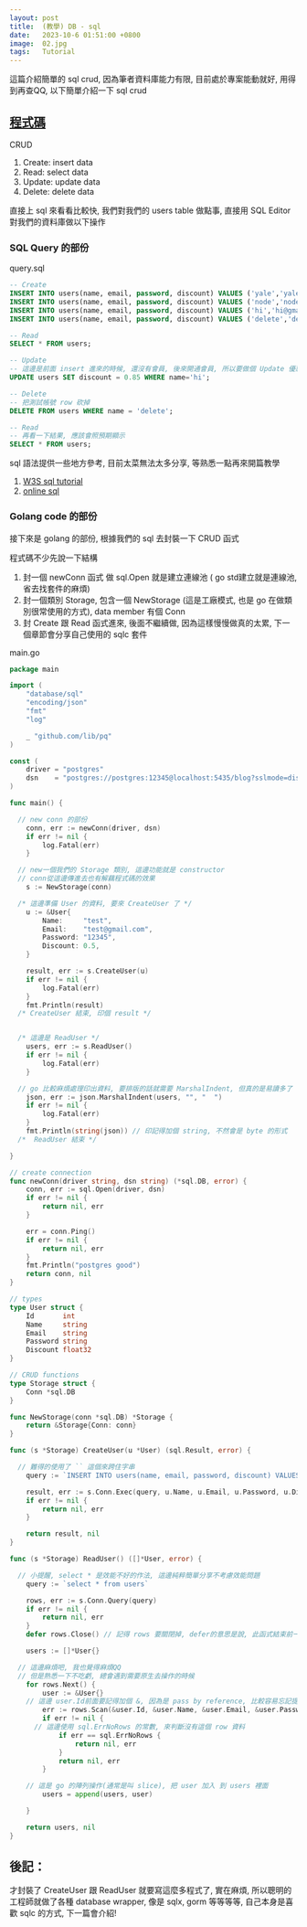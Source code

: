 ```yaml
---
layout: post
title:  (教學) DB - sql
date:   2023-10-6 01:51:00 +0800
image:  02.jpg
tags:   Tutorial
---
```


這篇介紹簡單的 sql crud, 因為筆者資料庫能力有限, 目前處於專案能動就好, 用得到再查QQ, 以下簡單介紹一下 sql crud

## [程式碼](https://github.com/cbot918/ithelp/tree/main/go-junior-30/db/4_sql)

CRUD
1. Create:  insert data
2. Read:  select data 
3. Update: update data
4. Delete: delete data

直接上 sql 來看看比較快, 我們對我們的 users table 做點事, 直接用 SQL Editor 對我們的資料庫做以下操作

### SQL Query 的部份

query.sql
```sql
-- Create
INSERT INTO users(name, email, password, discount) VALUES ('yale','yale@gmail.com', '12345', 1);
INSERT INTO users(name, email, password, discount) VALUES ('node','node@gmail.com', '12345', 0.9);
INSERT INTO users(name, email, password, discount) VALUES ('hi','hi@gmail.com', '12345', 0.85);
INSERT INTO users(name, email, password, discount) VALUES ('delete','delete@gmail.com', '12345', 0.1);

-- Read
SELECT * FROM users;

-- Update
-- 這邊是前面 insert 進來的時候, 還沒有會員, 後來開通會員, 所以要做個 Update 優惠比例的修改
UPDATE users SET discount = 0.85 WHERE name='hi';

-- Delete
-- 把測試帳號 row 砍掉
DELETE FROM users WHERE name = 'delete';

-- Read
-- 再看一下結果, 應該會照預期顯示
SELECT * FROM users;
```

sql 語法提供一些地方參考, 目前太菜無法太多分享, 等熟悉一點再來開篇教學
1. [W3S sql tutorial](https://www.w3schools.com/sql/)
2. [online sql](https://www.programiz.com/sql/online-compiler/)


### Golang code 的部份

接下來是 golang 的部份, 根據我們的 sql 去封裝一下 CRUD 函式

程式碼不少先說一下結構
1. 封一個 newConn 函式 做 sql.Open 就是建立連線池 ( go std建立就是連線池, 省去找套件的麻煩)
2. 封一個類別 Storage, 包含一個 NewStorage (這是工廠模式, 也是 go 在做類別很常使用的方式), data member 有個 Conn
3. 封 Create 跟 Read 函式進來, 後面不繼續做, 因為這樣慢慢做真的太累, 下一個章節會分享自己使用的 sqlc 套件

main.go
```go
package main

import (
	"database/sql"
	"encoding/json"
	"fmt"
	"log"

	_ "github.com/lib/pq"
)

const (
	driver = "postgres"
	dsn    = "postgres://postgres:12345@localhost:5435/blog?sslmode=disable"
)

func main() {

  // new conn 的部份
	conn, err := newConn(driver, dsn)
	if err != nil {
		log.Fatal(err)
	}

  // new一個我們的 Storage 類別, 這邊功能就是 constructor
  // conn從這邊傳進去也有解藕程式碼的效果
	s := NewStorage(conn)

  /* 這邊準備 User 的資料, 要來 CreateUser 了 */
	u := &User{
		Name:     "test",
		Email:    "test@gmail.com",
		Password: "12345",
		Discount: 0.5,
	}

	result, err := s.CreateUser(u)
	if err != nil {
		log.Fatal(err)
	}
	fmt.Println(result)
  /* CreateUser 結束, 印個 result */


  /* 這邊是 ReadUser */
	users, err := s.ReadUser()
	if err != nil {
		log.Fatal(err)
	}

  // go 比較麻煩處理印出資料, 要排版的話就需要 MarshalIndent, 但真的是易讀多了
	json, err := json.MarshalIndent(users, "", "  ")
	if err != nil {
		log.Fatal(err)
	}
	fmt.Println(string(json)) // 印記得加個 string, 不然會是 byte 的形式
  /*  ReadUser 結束 */

}

// create connection
func newConn(driver string, dsn string) (*sql.DB, error) {
	conn, err := sql.Open(driver, dsn)
	if err != nil {
		return nil, err
	}

	err = conn.Ping()
	if err != nil {
		return nil, err
	}
	fmt.Println("postgres good")
	return conn, nil
}

// types
type User struct {
	Id       int
	Name     string
	Email    string
	Password string
	Discount float32
}

// CRUD functions
type Storage struct {
	Conn *sql.DB
}

func NewStorage(conn *sql.DB) *Storage {
	return &Storage{Conn: conn}
}

func (s *Storage) CreateUser(u *User) (sql.Result, error) {

  // 難得的使用了 `` 這個來跨住字串
	query := `INSERT INTO users(name, email, password, discount) VALUES ($1, $2, $3, $4);`

	result, err := s.Conn.Exec(query, u.Name, u.Email, u.Password, u.Discount)
	if err != nil {
		return nil, err
	}

	return result, nil
}

func (s *Storage) ReadUser() ([]*User, error) {

  // 小提醒, select * 是效能不好的作法, 這邊純粹簡單分享不考慮效能問題
	query := `select * from users`

	rows, err := s.Conn.Query(query)
	if err != nil {
		return nil, err
	}
	defer rows.Close() // 記得 rows 要關閉掉, defer的意思是說, 此函式結束前一刻要執行

	users := []*User{}

  // 這邊麻煩吧, 我也覺得麻煩QQ
  // 但是熟悉一下不吃虧, 總會遇到需要原生去操作的時候
	for rows.Next() {
		user := &User{}
    // 這邊 user.Id前面要記得加個 &, 因為是 pass by reference, 比較容易忘記提醒個
		err := rows.Scan(&user.Id, &user.Name, &user.Email, &user.Password, &user.Discount)
		if err != nil {
      // 這邊使用 sql.ErrNoRows 的常數, 來判斷沒有這個 row 資料
			if err == sql.ErrNoRows {
				return nil, err
			}
			return nil, err
		}

    // 這是 go 的陣列操作(通常是叫 slice), 把 user 加入 到 users 裡面
		users = append(users, user)

	}

	return users, nil
}

```

## 後記：
才封裝了 CreateUser 跟 ReadUser 就要寫這麼多程式了, 實在麻煩, 所以聰明的工程師就做了各種 database wrapper, 像是 sqlx, gorm 等等等等,  自己本身是喜歡 sqlc 的方式, 下一篇會介紹!